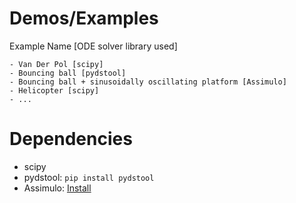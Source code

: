 # Demos/Examples

Example Name [ODE solver library used]

    - Van Der Pol [scipy]
    - Bouncing ball [pydstool]
    - Bouncing ball + sinusoidally oscillating platform [Assimulo]
    - Helicopter [scipy]
    - ...

# Dependencies
   - scipy
   - pydstool: `pip install pydstool`
   - Assimulo: [Install](http://www.jmodelica.org/assimulo_home/installation.html)
